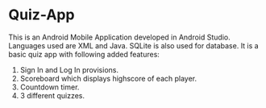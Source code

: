 # Quiz-App

This is an Android Mobile Application developed in Android Studio. Languages used are XML and Java. SQLite is also used for database.
It is a basic quiz app with following added features:
  1) Sign In and Log In provisions.
  2) Scoreboard which displays highscore of each player.
  3) Countdown timer.
  4) 3 different quizzes.
